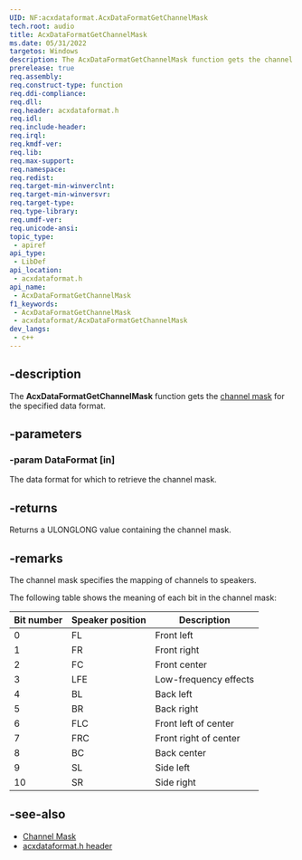 ```yaml
---
UID: NF:acxdataformat.AcxDataFormatGetChannelMask
tech.root: audio
title: AcxDataFormatGetChannelMask
ms.date: 05/31/2022
targetos: Windows
description: The AcxDataFormatGetChannelMask function gets the channel mask for the specified data format.
prerelease: true
req.assembly: 
req.construct-type: function
req.ddi-compliance: 
req.dll: 
req.header: acxdataformat.h
req.idl: 
req.include-header: 
req.irql: 
req.kmdf-ver: 
req.lib: 
req.max-support: 
req.namespace: 
req.redist: 
req.target-min-winverclnt: 
req.target-min-winversvr: 
req.target-type: 
req.type-library: 
req.umdf-ver: 
req.unicode-ansi: 
topic_type:
 - apiref
api_type:
 - LibDef
api_location:
 - acxdataformat.h
api_name:
 - AcxDataFormatGetChannelMask
f1_keywords:
 - AcxDataFormatGetChannelMask
 - acxdataformat/AcxDataFormatGetChannelMask
dev_langs:
 - c++
---
```


## -description

The **AcxDataFormatGetChannelMask** function gets the [channel mask](/windows-hardware/drivers/audio/channel-mask) for the specified data format.

## -parameters

### -param DataFormat [in]

The data format for which to retrieve the channel mask.

## -returns

Returns a ULONGLONG value containing the channel mask.

## -remarks

The channel mask specifies the mapping of channels to speakers.

The following table shows the meaning of each bit in the channel mask:

| Bit number | Speaker position | Description           |
|------------|------------------|-----------------------|
| 0          | FL               | Front left            |
| 1          | FR               | Front right           |
| 2          | FC               | Front center          |
| 3          | LFE              | Low-frequency effects |
| 4          | BL               | Back left             |
| 5          | BR               | Back right            |
| 6          | FLC              | Front left of center  |
| 7          | FRC              | Front right of center |
| 8          | BC               | Back center           |
| 9          | SL               | Side left             |
| 10         | SR               | Side right            |

## -see-also

- [Channel Mask](/windows-hardware/drivers/audio/channel-mask)
- [acxdataformat.h header](index.md)

